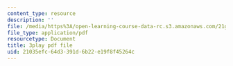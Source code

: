 ```yaml
---
content_type: resource
description: ''
file: /media/https%3A/open-learning-course-data-rc.s3.amazonaws.com/21g-027-asia-in-the-modern-world-images-representations-fall-2016/21035efc64d3391d6b22e19f8f45264c_1801225.pdf
file_type: application/pdf
resourcetype: Document
title: 3play pdf file
uid: 21035efc-64d3-391d-6b22-e19f8f45264c
---
```

